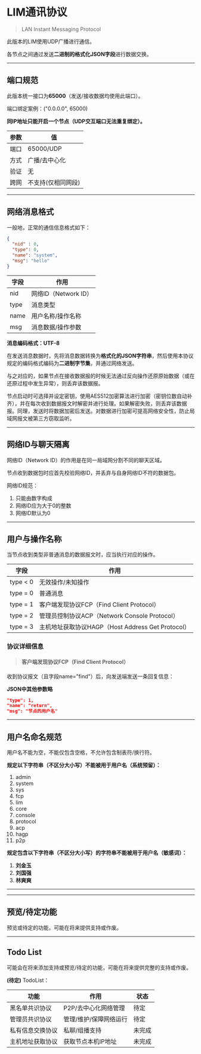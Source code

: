 # LIM通讯协议

> LAN Instant Messaging Protocol

此版本的LIM使用UDP广播进行通信。

各节点之间通过发送**二进制的格式化JSON字段**进行数据交换。

---

## 端口规范

此版本统一接口为**65000**（发送/接收数据均使用此端口）。

端口绑定案例：("0.0.0.0", 65000)

**同IP地址只能开启一个节点（UDP交互端口无法重复绑定）。**

| 参数 | 值 |
| --- | --- |
| 端口 | 65000/UDP |
| 方式 | 广播/去中心化 |
| 验证 | 无 |
| 跨网 | 不支持(仅相同网段) |

--- 

## 网络消息格式

一般地，正常的通信信息格式如下：

```json
{
  "nid" : 0,
  "type": 0,
  "name": "system",
  "msg": "hello"
}
```

| 字段 | 作用 |
| --- | --- |
| nid | 网络ID（Network ID） |
| type | 消息类型 |
| name | 用户名称/操作名称 |
| msg | 消息数据/操作参数 |

**消息编码格式：UTF-8**


在发送消息数据时，先将消息数据转换为**格式化的JSON字符串**，然后使用本协议规定的编码格式编码为**二进制字节集**，并通过网络发送。

与之对应的，如果节点在接收数据报的时候无法通过反向操作还原原始数据（或在还原过程中发生异常），则丢弃该数据报。


节点启动时可选择并设定密钥，使用AES512加密算法进行加密（密钥位数自动补齐），并在每次收到数据报文时解密并进行处理。如果解密失败，则丢弃该数据报。同理，发送时将数据加密后发送。对数据进行加密可提高网络安全性，防止局域网报文被第三方窃取监听。


---

## 网络ID与聊天隔离

网络ID（Network ID）的作用是在同一局域网分割不同的聊天区域。

节点收到数据包时应首先校验网络ID，并丢弃与自身网络ID不符的数据包。

网络ID规范：

1. 只能由数字构成
2. 网络ID应为大于0的整数
3. 网络ID默认为0


---

## 用户与操作名称

当节点收到类型非普通消息的数据报文时，应当执行对应的操作。

| 字段 | 作用 |
| --- | --- |
| type < 0 | 无效操作/未知操作 |
| type = 0 | 普通消息 |
| type = 1 | 客户端发现协议FCP（Find Client Protocol） |
| type = 2 | 管理员控制协议ACP（Network Console Protocol） |
| type = 3 | 主机地址获取协议HAGP（Host Address Get Protocol） |


### 协议详细信息

> #### 客户端发现协议FCP（Find Client Protocol）

收到协议报文（且字段name="find"）后，向发送端发送一条回复信息：

**JSON中其他参数略**
```json
"type": 1,
"name": "return",
"msg": "节点的用户名"
```
---

## 用户名命名规范

用户名不能为空，不能仅包含空格，不允许包含制表符/换行符。

**规定以下字符串（不区分大小写）不能被用于用户名（系统预留）：**
1. admin
2. system
3. sys
4. fcp
5. lim
6. core
7. console
8. protocol
9. acp
10. hagp
11. p2p


**规定包含以下字符串（不区分大小写）的字符串不能被用于用户名（敏感词）：**
1. **刘金玉**
2. **刘国强**
3. **林爽爽**


---

---

## 预览/待定功能

预览或待定的功能，可能在将来提供支持或作废。


---

## Todo List

可能会在将来添加支持或预览/待定的功能，可能在将来提供完整的支持或作废。

**(待定)** TodoList：

| 功能 | 作用 | 状态 |
| --- | --- | --- |
| 黑名单共识协议 | P2P/去中心化网络管理 | 待定 |
| 管理员共识协议 | 管理/维护/保障网络运行 | 待定 |
| 私有信息交换协议 | 私聊/组播支持 | 未完成 |
| 主机地址获取协议 | 获取节点本机IP地址 | 未完成 |








